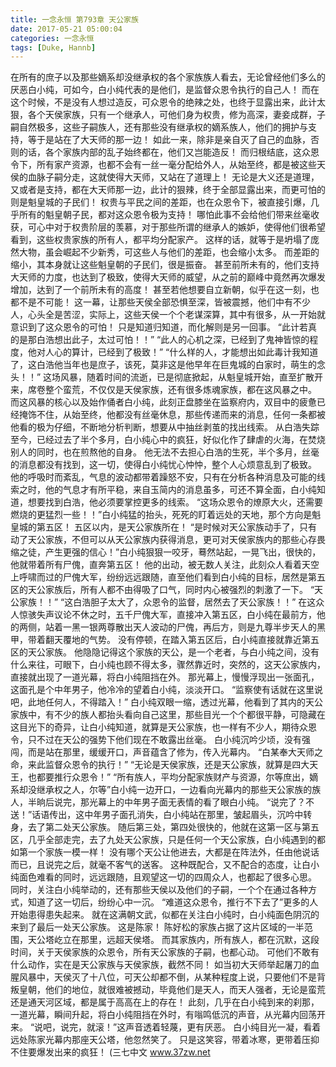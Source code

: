 ```yaml
---
title: 一念永恒 第793章 天公家族
date: 2017-05-21 05:00:04
categories: 一念永恒
tags: [Duke, Hannb]
---
```


在所有的庶子以及那些嫡系却没继承权的各个家族族人看去，无论曾经他们多么的厌恶白小纯，可如今，白小纯代表的是他们，是监督众恩令执行的自己人！
而在这个时候，不是没有人想过造反，可众恩令的绝辣之处，也终于显露出来，此计太狠，各个天侯家族，只有一个继承人，可他们身为权贵，修为高深，妻妾成群，子嗣自然极多，这些子嗣族人，还有那些没有继承权的嫡系族人，他们的拥护与支持，等于是站在了大天师的那一边！
如此一来，除非是亲自灭了自己的血脉，否则的话，各个家族内部的乱子始终都在，他们又岂能造反！
而归根结底，这众恩令下，所有家产资源，也都不会有一丝一毫分配给外人，从始至终，都是被这些天侯的血脉子嗣分走，这就使得大天师，又站在了道理上！
无论是大义还是道理，又或者是支持，都在大天师那一边，此计的狠辣，终于全部显露出来，而更可怕的则是魁皇城的子民们！
权贵与平民之间的差距，也在众恩令下，被直接引爆，几乎所有的魁皇朝子民，都对这众恩令极为支持！
哪怕此事不会给他们带来丝毫收获，可心中对于权贵阶层的羡慕，对于那些所谓的继承人的嫉妒，使得他们很希望看到，这些权贵家族的所有人，都平均分配家产。
这样的话，就等于是坍塌了庞然大物，虽会崛起不少新秀，可这些人与他们的差距，也会缩小太多。
而差距的缩小，其本身就让这些魁皇朝的子民们，很是振奋。
甚至前所未有的，他们支持大天师的力度，也达到了极致，使得大天师的威望，从之前的巅峰中竟然再次爆发增加，达到了一个前所未有的高度！
甚至若他想要自立新朝，似乎在这一刻，也都不是不可能！
这一幕，让那些天侯全部恐惧至深，皆被震撼，他们中有不少人，心头全是苦涩，实际上，这些天侯一个个老谋深算，其中有很多，从一开始就意识到了这众恩令的可怕！
只是知道归知道，而化解则是另一回事。
“此计若真的是那白浩想出此子，太过可怕！！”
“此人的心机之深，已经到了鬼神皆惊的程度，他对人心的算计，已经到了极致！”
“什么样的人，才能想出如此毒计我知道了，这白浩他当年也是庶子，该死，莫非这是他早年在巨鬼城的白家时，萌生的念头！！”
这场风暴，随着时间的流逝，已是彻底掀起，从魁皇城开始，直至扩散开来，席卷整个蛮荒，不仅仅是天侯家族，还有很多炼魂家族，都在这风暴之中。
而这风暴的核心以及始作俑者白小纯，此刻正盘膝坐在监察府内，双目中的疲惫已经掩饰不住，从始至终，他都没有丝毫休息，那些传递而来的消息，任何一条都被他看的极为仔细，不断地分析判断，想要从中抽丝剥茧的找出线索。
从白浩失踪至今，已经过去了半个多月，白小纯心中的疯狂，好似化作了肆虐的火海，在焚烧别人的同时，也在煎熬他的自身。
他无法不去担心白浩的生死，半个多月，丝毫的消息都没有找到，这一切，使得白小纯忧心忡忡，整个人心烦意乱到了极致。
他的呼吸时而紊乱，气息的波动都带着躁怒不安，只有在分析各种消息及可能的线索之时，他的气息才有所平稳，来自玉简内的消息虽多，可还不算全面，白小纯知道，想要找到白浩，他必须要掌控更多的线索。
“这场众恩令的燎原大火，还需要燃烧的更猛烈一些！！”白小纯猛的抬头，死死的盯着远处的天地，那个方向是魁皇城的第五区！
五区以内，是天公家族所在！
“是时候对天公家族动手了，只有动了天公家族，不但可以从天公家族内获得消息，更可对天侯家族内的那些心存畏缩之徒，产生更强的信心！”白小纯狠狠一咬牙，蓦然站起，一晃飞出，很快的，他就带着所有尸傀，直奔第五区！
他的出动，被无数人关注，此刻众人看着天空上呼啸而过的尸傀大军，纷纷远远跟随，直至他们看到白小纯的目标，居然是第五区的天公家族后，所有人都不由得吸了口气，同时内心被强烈的刺激了一下。
“天公家族！！”
“这白浩胆子太大了，众恩令的监督，居然去了天公家族！！”
在这众人惊骇失声议论不休之时，五千尸傀大军，直接冲入第五区，白小纯在最前方，他的两侧，站着一黑一银两尊散出天人波动的尸傀，再后方，则是九尊半步天人的黑甲，带着翻天覆地的气势。
没有停顿，在踏入第五区后，白小纯直接就靠近第五区的天公家族。
他隐隐记得这个家族的天公，是一个老者，与白小纯之间，没有什么来往，可眼下，白小纯也顾不得太多，骤然靠近时，突然的，这天公家族内，直接就出现了一道光幕，将白小纯阻挡在外。
那光幕上，慢慢浮现出一张面孔，这面孔是个中年男子，他冷冷的望着白小纯，淡淡开口。
“监察使有话就在这里说吧，此地任何人，不得踏入！”
白小纯双眼一缩，透过光幕，他看到了其内的天公家族中，有不少的族人都抬头看向自己这里，那些目光一个个都很平静，可隐藏在这目光下的奇异，让白小纯知道，就算是天公家族，也一样有不少人，期待众恩令，只不过在天公的强势下他们现在不敢露出丝毫。
白小纯沉吟少顷，没有强闯，而是站在那里，缓缓开口，声音蕴含了修为，传入光幕内。
“白某奉大天师之命，来此监督众恩令的执行！”
“无论是天侯家族，还是天公家族，就算是四大天王，也都要推行众恩令！”
“所有族人，平均分配家族财产与资源，尔等庶出，嫡系却没继承权之人，尔等”白小纯一边开口，一边看向光幕内的那些天公家族的族人，半晌后说完，那光幕上的中年男子面无表情的看了眼白小纯。
“说完了？不送！”话语传出，这中年男子面孔消失，白小纯站在那里，皱起眉头，沉吟中转身，去了第二处天公家族。
随后第三处，第四处很快的，他就在这第一区与第五区，几乎全部走完，去了九处天公家族，只是任何一个天公家族，白小纯遇到的都如第一个家族一模一样！
没有哪个天公让他进去，大都是在阵法外，任由他说话而已，且说完之后，就毫不客气的送客。
这种既配合，又不配合的态度，让白小纯面色难看的同时，远远跟随，且观望这一切的四周众人，也都起了很多心思。
同时，关注白小纯举动的，还有那些天侯以及他们的子嗣，一个个在通过各种方式，知道了这一切后，纷纷心中一沉。
“难道这众恩令，推行不下去了”更多的人开始患得患失起来。
就在这满朝文武，似都在关注白小纯时，白小纯面色阴沉的来到了最后一处天公家族。
这是陈家！
陈好松的家族占据了这片区域的一半范围，天公塔屹立在那里，远超天侯塔。
而其家族内，所有族人，都在沉默，这段时间，关于天侯家族的众恩令，所有天公家族的子嗣，也都心动。
可他们不敢有什么动作，实在是天公家族与天侯家族，截然不同！
如当初大天师举起屠刀的血腥风暴中，天侯灭了十八位，可天公却都不倒，从某种程度上说，只要他们不是背叛皇朝，他们的地位，就很难被撼动，毕竟他们是天人，而天人强者，无论是蛮荒还是通天河区域，都是属于高高在上的存在！
此刻，几乎在白小纯到来的刹那，一道光幕，瞬间升起，将白小纯阻挡在外时，有嗡鸣低沉的声音，从光幕内回荡开来。
“说吧，说完，就滚！”这声音透着轻蔑，更有厌恶。
白小纯目光一凝，看着远处陈家光幕内那座天公塔，他忽然笑了。
只是这笑容，带着冰寒，更带着压抑不住要爆发出来的疯狂！
(三七中文 www.37zw.net